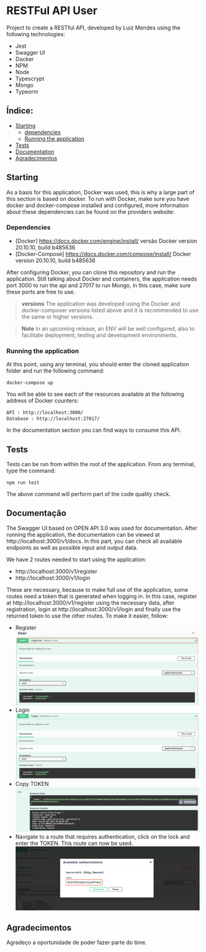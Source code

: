 # RESTFul API User

Project to create a RESTful API, developed by Luiz Mendes using the following technologies:

- Jest
- Swagger UI
- Docker
- NPM
- Node
- Typescrypt
- Mongo
- Typeorm

## Índice:
- [Starting](#starting)
	- [dependencies](#dependencies)
	- [Running the application](#running-the-application)
- [Tests](#tests)
- [Documentation](#documentation)
- [Agradecimentos](#agradecimentos)

## Starting
As a basis for this application, Docker was used, this is why a large part of this section is based on docker. To run with Docker, make sure you have docker and docker-compose installed and configured, more information about these dependencies can be found on the providers website:

### Dependencies
- [Docker] https://docs.docker.com/engine/install/ versão Docker version 20.10.10, build b485636
- [Docker-Compose] https://docs.docker.com/compose/install/ Docker version 20.10.10, build b485636

After configuring Docker, you can clone this repository and run the application. Still talking about Docker and containers, the application needs port 3000 to run the api and 27017 to run Mongo, in this case, make sure these ports are free to use.


> **versions** The application was developed using the Docker and docker-composer versions listed above and it is recommended to use the same or higher versions.

> **Note** In an upcoming release, an ENV will be well configured, also to facilitate deployment, testing and development environments.
### Running the application

At this point, using any terminal, you should enter the cloned application folder and run the following command:

```
docker-compose up
```

You will be able to see each of the resources available at the following address of Docker counters:

```
API : http://localhost:3000/
Database : http://localhost:27017/
```

In the documentation section you can find ways to consume this API.

## Tests

Tests can be run from within the root of the application. From any terminal, type the command:


```
npm run test
```

The above command will perform part of the code quality check.
## Documentação

The Swagger UI based on OPEN API 3.0 was used for documentation. After running the application, the documentation can be viewed at http://localhost:3000/v1/docs. In this part, you can check all available endpoints as well as possible input and output data.

We have 2 routes needed to start using the application:
 
 - http://localhost:3000/v1/register
 - http://localhost:3000/v1/login

These are necessary, because to make full use of the application, some routes need a token that is generated when logging in. In this case, register at http://localhost:3000/v1/register using the necessary data, after registration, login at http://localhost:3000/v1/login and finally use the returned token to use the other routes. To make it easier, follow:

 - Register
 	![register](/src/api-docs/imgs/register.png "Register")
 - Login
 	![login](/src/api-docs/imgs/login.png "Login")
 - Copy TOKEN
 	![token](/src/api-docs/imgs/tokenlogin.png "Token")
 - Navigate to a route that requires authentication, click on the lock and enter the TOKEN. This route can now be used.
 	![Auth](/src/api-docs/imgs/auth.png "Auth")

## Agradecimentos

Agradeço a oportunidade de poder fazer parte do time.